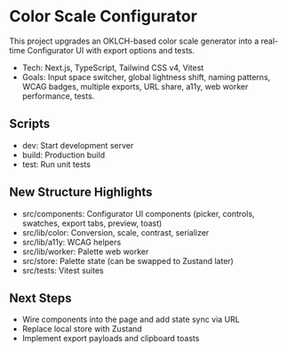 # Color Scale Configurator

<!-- Reason: Project README to document new structure and usage. -->

This project upgrades an OKLCH-based color scale generator into a real-time Configurator UI with export options and tests.

- Tech: Next.js, TypeScript, Tailwind CSS v4, Vitest
- Goals: Input space switcher, global lightness shift, naming patterns, WCAG badges, multiple exports, URL share, a11y, web worker performance, tests.

## Scripts

- dev: Start development server
- build: Production build
- test: Run unit tests

## New Structure Highlights

- src/components: Configurator UI components (picker, controls, swatches, export tabs, preview, toast)
- src/lib/color: Conversion, scale, contrast, serializer
- src/lib/a11y: WCAG helpers
- src/lib/worker: Palette web worker
- src/store: Palette state (can be swapped to Zustand later)
- src/tests: Vitest suites

## Next Steps

- Wire components into the page and add state sync via URL
- Replace local store with Zustand
- Implement export payloads and clipboard toasts
